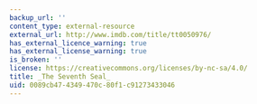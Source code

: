 ```yaml
---
backup_url: ''
content_type: external-resource
external_url: http://www.imdb.com/title/tt0050976/
has_external_licence_warning: true
has_external_license_warning: true
is_broken: ''
license: https://creativecommons.org/licenses/by-nc-sa/4.0/
title: _The Seventh Seal_
uid: 0089cb47-4349-470c-80f1-c91273433046
---
```

